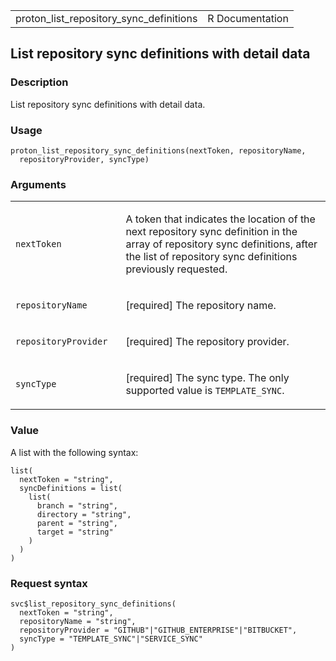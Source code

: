 <table style="width: 100%;">
<tbody>
<tr class="odd">
<td>proton_list_repository_sync_definitions</td>
<td style="text-align: right;">R Documentation</td>
</tr>
</tbody>
</table>

## List repository sync definitions with detail data

### Description

List repository sync definitions with detail data.

### Usage

    proton_list_repository_sync_definitions(nextToken, repositoryName,
      repositoryProvider, syncType)

### Arguments

<table>
<colgroup>
<col style="width: 35%" />
<col style="width: 65%" />
</colgroup>
<tbody>
<tr class="odd">
<td><code
id="proton_list_repository_sync_definitions_:_nextToken">nextToken</code></td>
<td><p>A token that indicates the location of the next repository sync
definition in the array of repository sync definitions, after the list
of repository sync definitions previously requested.</p></td>
</tr>
<tr class="even">
<td><code
id="proton_list_repository_sync_definitions_:_repositoryName">repositoryName</code></td>
<td><p>[required] The repository name.</p></td>
</tr>
<tr class="odd">
<td><code
id="proton_list_repository_sync_definitions_:_repositoryProvider">repositoryProvider</code></td>
<td><p>[required] The repository provider.</p></td>
</tr>
<tr class="even">
<td><code
id="proton_list_repository_sync_definitions_:_syncType">syncType</code></td>
<td><p>[required] The sync type. The only supported value is
<code>TEMPLATE_SYNC</code>.</p></td>
</tr>
</tbody>
</table>

### Value

A list with the following syntax:

    list(
      nextToken = "string",
      syncDefinitions = list(
        list(
          branch = "string",
          directory = "string",
          parent = "string",
          target = "string"
        )
      )
    )

### Request syntax

    svc$list_repository_sync_definitions(
      nextToken = "string",
      repositoryName = "string",
      repositoryProvider = "GITHUB"|"GITHUB_ENTERPRISE"|"BITBUCKET",
      syncType = "TEMPLATE_SYNC"|"SERVICE_SYNC"
    )

